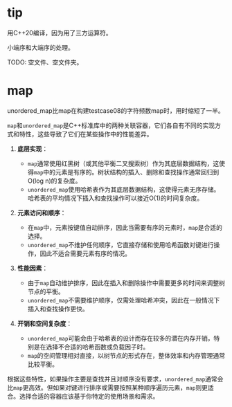 # tip

用C++20编译，因为用了三方运算符。

小端序和大端序的处理。

TODO: 空文件、空文件夹。

# map

unordered_map比map在构建testcase08的字符频数map时，用时缩短了一半。

`map`和`unordered_map`是C++标准库中的两种关联容器，它们各自有不同的实现方式和特性，这些导致了它们在某些操作中的性能差异。

1. **底层实现**：
   - `map`通常使用红黑树（或其他平衡二叉搜索树）作为其底层数据结构，这使得`map`中的元素是有序的。树状结构的插入、删除和查找操作通常回归到O(log n)的复杂度。
   - `unordered_map`使用哈希表作为其底层数据结构，这使得元素无序存储。哈希表的平均情况下插入和查找操作可以接近O(1)的时间复杂度。

2. **元素访问和顺序**：
   - 在`map`中，元素按键值自动排序，因此当需要有序的元素时，`map`是合适的选择。
   - `unordered_map`不维护任何顺序，它直接存储和使用哈希函数对键进行操作，因此不适合需要元素有序的情况。

3. **性能因素**：
   - 由于`map`自动维护排序，因此在插入和删除操作中需要更多的时间来调整树节点的平衡。
   - `unordered_map`不需要维护顺序，仅需处理哈希冲突，因此在一般情况下插入和查找操作更快。

4. **开销和空间复杂度**：
   - `unordered_map`可能会由于哈希表的设计而存在较多的潜在内存开销，特别是在选择不合适的哈希函数或负载因子时。
   - `map`的空间管理相对直接，以树节点的形式存在，整体效率和内存管理通常比较平衡。

根据这些特性，如果操作主要是查找并且对顺序没有要求，`unordered_map`通常会比`map`更高效。但如果对键进行排序或需要按照某种顺序遍历元素，`map`则更适合。选择合适的容器应该基于你特定的使用场景和需求。